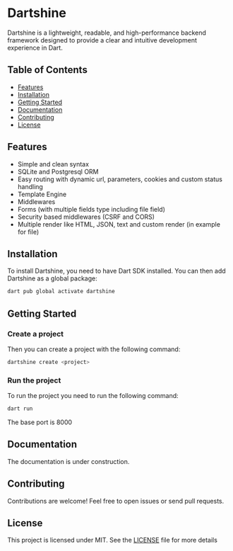 # Dartshine

Dartshine is a lightweight, readable, and high-performance backend framework designed to provide a clear and intuitive development experience in Dart.

## Table of Contents

- [Features](#features)
- [Installation](#installation)
- [Getting Started](#getting-started)
- [Documentation](#documentation)
- [Contributing](#contributing)
- [License](#license)

## Features

- Simple and clean syntax
- SQLite and Postgresql ORM
- Easy routing with dynamic url, parameters, cookies and custom status handling
- Template Engine
- Middlewares 
- Forms (with multiple fields type including file field)
- Security based middlewares (CSRF and CORS)
- Multiple render like HTML, JSON, text and custom render (in example for file)

## Installation

To install Dartshine, you need to have Dart SDK installed. You can then add Dartshine as a global package:

```sh
dart pub global activate dartshine
```
## Getting Started

### Create a project
Then you can create a project with the following command:
```sh
dartshine create <project>
```

### Run the project
To run the project you need to run the following command:
```sh
dart run
```
The base port is 8000

## Documentation
The documentation is under construction.

## Contributing
Contributions are welcome! Feel free to open issues or send pull requests.

## License
This project is licensed under MIT. See the  [LICENSE](https://github.com/ZbrDeev/dartshine/blob/main/LICENSE)  file for more details